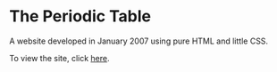 # The Periodic Table

A website developed in January 2007 using pure HTML and little CSS.

To view the site, click [here](http://sriramk89.github.io/periodic_table/).
